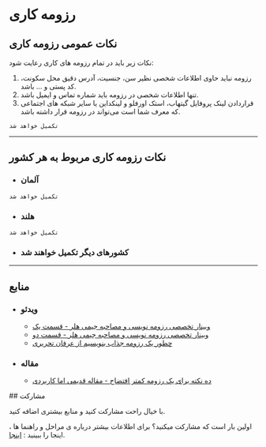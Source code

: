 # رزومه کاری

## نکات عمومی رزومه کاری
نکات زیر باید در تمام رزومه های کاری رعایت شود:
1. رزومه نباید حاوی اطلاعات شخصی نظیر سن، جنسیت، آدرس دقیق محل سکونت، کد پستی و ... باشد.
2. تنها اطلاعات شخصی در رزومه باید شماره تماس و ایمیل باشد.
3. قراردادن لینک پروفایل گیتهاب، استک اورفلو و لینکداین یا سایر شبکه های اجتماعی که معرف شما است می‌تواند در رزومه قرار داشته باشد.

`تکمیل خواهد شد`

---
<p dir="rtl">

## نکات رزومه کاری مربوط به هر کشور

  - ### آلمان
  `تکمیل خواهد شد`
  - ### هلند
  `تکمیل خواهد شد`
  - ### کشورهای دیگر تکمیل خواهند شد

---

## منابع
  - ### ویدئو
    - [وبینار تخصصی رزومه نویسی و مصاحبه جیمی هلر - قسمت یک](https://www.youtube.com/watch?v=Gt2AQG-u8xM)
    - [وبینار تخصصی رزومه نویسی و مصاحبه جیمی هلر - قسمت دو](https://www.youtube.com/watch?v=HfEvIuUvF2Q)
    - [چطور یک رزومه جذاب بنویسیم از عرفان تحریری](https://www.youtube.com/watch?v=_kELCT8lMvU)
  - ### مقاله
    - [ده نکته برای یک رزومه کمتر افتضاح - مقاله قدیمی اما کاربردی](http://steve-yegge.blogspot.com/2007_09_01_archive.html)

</p>
## مشارکت

با خیال راحت مشارکت کنید و منابع بیشتری اضافه کنید.

اولین بار است که مشارکت میکنید؟ برای اطلاعات بیشتر درباره ی مراحل و راهنما ها ، اینجا را ببینید : [اینجا](https://github.com/firstcontributions/first-contributions/blob/master/translations/README.fa.md).